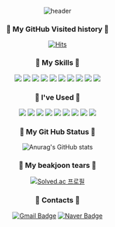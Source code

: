 <div align="center">

![header](https://capsule-render.vercel.app/api?type=shark&color=auto&height=250&section=header&text=Junsu's%20GitHub&fontSize=70&animation=twinkling)



### :black_heart: My GitHub Visited history :black_heart:
[![Hits](https://hits.seeyoufarm.com/api/count/incr/badge.svg?url=https%3A%2F%2Fgithub.com%2Feasygap&count_bg=%2389CFF3&title_bg=%2300A9FF&icon=&icon_color=%23E7E7E7&title=방문&edge_flat=false)](https://hits.seeyoufarm.com)

### :black_heart: My Skills :black_heart:
<img src="https://img.shields.io/badge/-Java-344CB7?style=flat-plastic&logo=eclipseide&logoColor=white"/></a>
<img src="https://img.shields.io/badge/-Python-3776AB?style=flat-plastic&logo=python&logoColor=white"/></a>
<img src="https://img.shields.io/badge/-CSS-1572B6?style=flat-plastic&logo=css3&logoColor=white"/></a>
<img src="https://img.shields.io/badge/-mariaDB-3498DB?style=flat-plastic&logo=mariadbfoundation&logoColor=black"/></a>
<img src="https://img.shields.io/badge/-Oracle-F80000?style=flat-plastic&logo=oracle&logoColor=white"/></a>
<img src="https://img.shields.io/badge/-HTML-E34F26?style=flat-plastic&logo=html5&logoColor=white"/></a>
<img src="https://img.shields.io/badge/-Javascript-F7DF1E?style=flat-plastic&logo=Javascript&logoColor=white"/></a>
<img src="https://img.shields.io/badge/-SpringBoot-6DB33F?style=flat-plastic&logo=springboot&logoColor=white"/></a>
<img src="https://img.shields.io/badge/-Androidstudio-3DDC84?style=flat-plastic&logo=androidstudio&logoColor=grey"/></a>
<img src="https://img.shields.io/badge/-Github-181717?style=flat-plastic&logo=github&logoColor=white"/></a>

### :black_heart: I've Used :black_heart:
<img src="https://img.shields.io/badge/-C-A8B9CC?style=flat-plastic&logo=c&logoColor=white"/></a>
<img src="https://img.shields.io/badge/-Spring-6DB33F?style=flat-plastic&logo=spring&logoColor=white"/></a>
<img src="https://img.shields.io/badge/-Kotlin-7F52FF?style=flat-plastic&logo=kotlin&logoColor=white"/></a>
<img src="https://img.shields.io/badge/-Bootstrap-7952B3?style=flat-plastic&logo=bootstrap&logoColor=white"/></a>
<img src="https://img.shields.io/badge/-Keras-D00000?style=flat-plastic&logo=keras&logoColor=white"/></a>
<img src="https://img.shields.io/badge/-Figma-F24E1E?style=flat-plastic&logo=figma&logoColor=white"/></a>
<img src="https://img.shields.io/badge/-DrawIO-F08705?style=flat-plastic&logo=diagramsdotnet&logoColor=white"/></a>
<img src="https://img.shields.io/badge/-Linux-FCC624?style=flat-plastic&logo=linux&logoColor=black"/></a>
<img src="https://img.shields.io/badge/-ApacheTomcat-F8DC75?style=flat-plastic&logo=apachetomcat&logoColor=black"/></a>

### :black_heart: My Git Hub Status  :black_heart:
![Anurag's GitHub stats](https://github-readme-stats.vercel.app/api?username=easygap&show_icons=true&theme=tokyonight)
### :black_heart: My beakjoon tears :black_heart:
[![Solved.ac
프로필](http://mazassumnida.wtf/api/v2/generate_badge?boj=dlwnstndlwld)](https://solved.ac/dlwnstndlwld)

### :black_heart: Contacts :black_heart:
[![Gmail Badge](https://img.shields.io/badge/Gmail-d14836?style=flat-square&logo=Gmail&logoColor=white&link=mailto:dlwnstndlwld@gmail.com)](mailto:dlwnstndlwld@gmail.com)
[![Naver Badge](https://img.shields.io/badge/Naver-03C75A?style=flat-square&logo=Naver&logoColor=white&link=mailto:kjwkjw9464@naver.com)](mailto:kjwkjw9464@naver.com)

</div>
